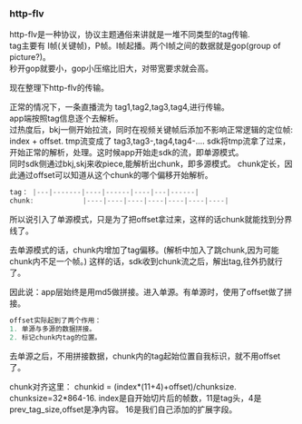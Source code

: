 ###  http-flv 
http-flv是一种协议，协议主题通俗来讲就是一堆不同类型的tag传输.  
tag主要有 I帧(关键帧)，P帧。I帧起播。两个I帧之间的数据就是gop(group of picture?)。  
秒开gop就要小，gop小压缩比旧大，对带宽要求就会高。  


现在整理下http-flv的传输。

正常的情况下，一条直播流为 tag1,tag2,tag3,tag4,进行传输。  
app端按照tag信息逐个去解析。  
过热度后，bkj一侧开始拉流，同时在视频关键帧后添加不影响正常逻辑的定位帧: index + offset.
tmp流变成了 tag3,tag3-,tag4,tag4-....
sdk将tmp流拿了过来，开始正常的解析，处理。这时候app开始走sdk的流，即单源模式。  
同时sdk侧通过bkj,skj来收piece,能解析出chunk，即多源模式。
chunk定长，因此通过offset可以知道从这个chunk的哪个偏移开始解析。  

```go
tag： |---|-------|----|------|----|---|------|
chunk:            |----|----|----|----|----|----|----|
```
所以说引入了单源模式，只是为了把offset拿过来，这样的话chunk就能找到分界线了。

去单源模式的话，chunk内增加了tag偏移。(解析中加入了跳chunk,因为可能chunk内不足一个帧。)
这样的话，sdk收到chunk流之后，解出tag,往外扔就行了。

因此说：app层始终是用md5做拼接。进入单源。有单源时，使用了offset做了拼接。  
```go
offset实际起到了两个作用：
1. 单源与多源的数据拼接。
2. 标记chunk内tag的位置。
```

去单源之后，不用拼接数据，chunk内的tag起始位置自我标识，就不用offset了。

chunk对齐这里：
chunkid = (index*(11+4)+offset)/chunksize. chunksize=32*864-16.
index是自开始切片后的帧数，11是tag头，4是prev_tag_size,offset是净内容。
16是我们自己添加的扩展字段。